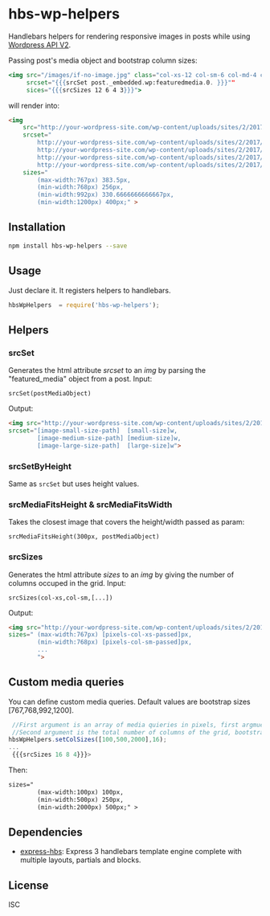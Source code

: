 # hbs-wp-helpers 

Handlebars helpers for rendering responsive images in posts while using [Wordpress API V2](https://www.npmjs.com/package/wpapi).

Passing post's media object and bootstrap column sizes:
```handlebars
<img src="/images/if-no-image.jpg" class="col-xs-12 col-sm-6 col-md-4 col-lg-3"
     srcset="{{{srcSet post._embedded.wp:featuredmedia.0. }}}""
     sices="{{{srcSizes 12 6 4 3}}}">
```
will render into:
```html
<img
    src="http://your-wordpress-site.com/wp-content/uploads/sites/2/2017/03/My-Image-1.jpg"
    srcset="
        http://your-wordpress-site.com/wp-content/uploads/sites/2/2017/03/My-Image-1-150x150.jpg 150w,
        http://your-wordpress-site.com/wp-content/uploads/sites/2/2017/03/My-Image-1-300x225.jpg 250w,
        http://your-wordpress-site.com/wp-content/uploads/sites/2/2017/03/My-Image-1-600x600.jpg 200w,
        http://your-wordpress-site.com/wp-content/uploads/sites/2/2017/03/My-Image-1-1280x720.jpg 320w "
    sizes="
        (max-width:767px) 383.5px,
        (min-width:768px) 256px,
        (min-width:992px) 330.6666666666667px,
        (min-width:1200px) 400px;" >
```


## Installation

```sh
npm install hbs-wp-helpers --save
```
## Usage
Just declare it. It registers helpers to handlebars.
```javascript
hbsWpHelpers  = require('hbs-wp-helpers');
```
## Helpers

### srcSet
Generates the html attribute *srcset* to an *img* by parsing the "featured_media" object from a post.
Input:
```javasctipt
srcSet(postMediaObject)
```
Output:
```html
<img src="http://your-wordpress-site.com/wp-content/uploads/sites/2/2017/03/fullsize.jpg"
srcset="[image-small-size-path]  [small-size]w,
        [image-medium-size-path] [medium-size]w,
        [image-large-size-path]  [large-size]w">
```
### srcSetByHeight
Same as `srcSet` but uses height values.

### srcMediaFitsHeight & srcMediaFitsWidth
Takes the closest image that covers the height/width passed as param:
```javasctipt
srcMediaFitsHeight(300px, postMediaObject)
```

### srcSizes
Generates the html attribute *sizes* to an *img* by giving the number of columns occuped in the grid.
Input:
```javasctipt
srcSizes(col-xs,col-sm,[...])
```
Output:
```html
<img src="http://your-wordpress-site.com/wp-content/uploads/sites/2/2017/03/fullsize.jpg"
sizes=" (max-width:767px) [pixels-col-xs-passed]px,
        (min-width:768px) [pixels-col-sm-passed]px,
        ...
        ">
```
## Custom media queries
You can define custom media queries. Default values are bootstrap sizes [767,768,992,1200].

```javascript
 //First argument is an array of media quieries in pixels, first argmuent is a max media qu and next are min:
 //Second argument is the total number of columns of the grid, bootstrap and skeleton use 12, other may use 16.
hbsWpHelpers.setColSizes([100,500,2000],16);
...
 {{{srcSizes 16 8 4}}}>
```
Then:
```html
sizes="
        (max-width:100px) 100px,
        (min-width:500px) 250px,
        (min-width:2000px) 500px;" >
```

## Dependencies

- [express-hbs](https://github.com/barc/express-hbs): Express 3 handlebars template engine complete with multiple layouts, partials and blocks.

## License

ISC

